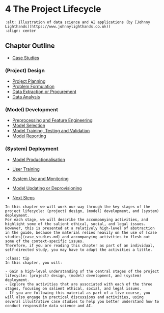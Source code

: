 # 4 The Project Lifecycle

```{image} /images/illustrations/participatory-design.png
:alt: Illustration of data science and AI applications (by [Johnny Lighthands](https://www.johnnylighthands.co.uk))
:align: center
```

## Chapter Outline

- [Case Studies](case_studies.md)

### (Project) Design

- [Project Planning](project_design/planning.md)
- [Problem Formulation](project_design/problem.md)
- [Data Extraction or Procurement](project_design/data_extraction.md)
- [Data Analysis](project_design/data_analysis.ipynb)

### (Model) Development

- [Preprocessing and Feature Engineering](model_development/preprocessing.md)
- [Model Selection](model_development/model_selection.md)
- [Model Training, Testing and Validation](model_development/model_testing.md)
- [Model Reporting](model_development/model_reporting.md)

### (System) Deployment

- [Model Productionalisation](system_deployment/model_productionalisation.md)
- [User Training](system_deployment/user_training.md)
- [System Use and Monitoring](system_deployment/system_use.md)
- [Model Updating or Deprovisioning](system_deployment/model_updating.md)

- [Next Steps](summary.md)

```{admonition} Summary
In this chapter we will work our way through the key stages of the project lifecycle: (project) design, (model) development, and (system) deployment. 
For each stage, we will describe the accompanying activities, and highlight some of the salient ethical, social, and legal issues. 
However, this is presented at a relatively high-level of abstraction in the guide, because the material relies heavily on the use of [case studies](case_studies.md) and accompanying activities to flesh out some of the context-specific issues. 
Therefore, if you are reading this chapter as part of an individual, self-directed study, you may have to adapt the activities a little. 
```

```{admonition} Learning Objectives
:class: tip
In this chapter, you will:

- Gain a high-level understanding of the central stages of the project lifecycle: (project) design, (model) development, and (system) deployment.
- Explore the activities that are associated with each of the three stages, focusing on salient ethical, social, and legal issues.
- If you are following this material as part of a live course, you will also engage in practical discussions and activities, using several illustrative case studies to help you better understand how to conduct responsible data science and AI.
```